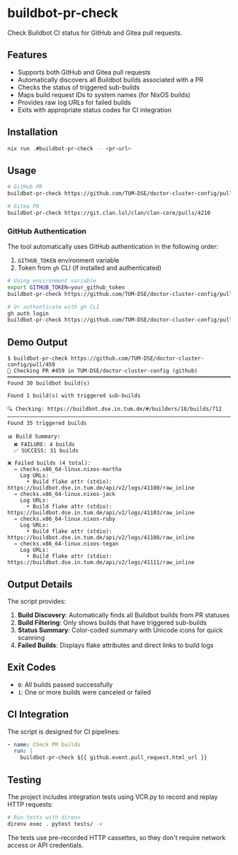 # buildbot-pr-check

Check Buildbot CI status for GitHub and Gitea pull requests.

## Features

- Supports both GitHub and Gitea pull requests
- Automatically discovers all Buildbot builds associated with a PR
- Checks the status of triggered sub-builds
- Maps build request IDs to system names (for NixOS builds)
- Provides raw log URLs for failed builds
- Exits with appropriate status codes for CI integration

## Installation

```bash
nix run .#buildbot-pr-check -- <pr-url>
```

## Usage

```bash
# GitHub PR
buildbot-pr-check https://github.com/TUM-DSE/doctor-cluster-config/pull/459

# Gitea PR
buildbot-pr-check https://git.clan.lol/clan/clan-core/pulls/4210
```

### GitHub Authentication

The tool automatically uses GitHub authentication in the following order:

1. `GITHUB_TOKEN` environment variable
2. Token from `gh` CLI (if installed and authenticated)

```bash
# Using environment variable
export GITHUB_TOKEN=your_github_token
buildbot-pr-check https://github.com/TUM-DSE/doctor-cluster-config/pull/459

# Or authenticate with gh CLI
gh auth login
buildbot-pr-check https://github.com/TUM-DSE/doctor-cluster-config/pull/459
```

## Demo Output

```
$ buildbot-pr-check https://github.com/TUM-DSE/doctor-cluster-config/pull/459
🔎 Checking PR #459 in TUM-DSE/doctor-cluster-config (github)
════════════════════════════════════════════════════════════════════════════════
Found 30 buildbot build(s)

Found 1 build(s) with triggered sub-builds

🔍 Checking: https://buildbot.dse.in.tum.de/#/builders/18/builds/712
────────────────────────────────────────────────────────────────────────────────
Found 35 triggered builds

📊 Build Summary:
  ❌ FAILURE: 4 builds
  ✅ SUCCESS: 31 builds

❌ Failed builds (4 total):
  → checks.x86_64-linux.nixos-martha
    Log URLs:
      • Build flake attr (stdio): https://buildbot.dse.in.tum.de/api/v2/logs/41100/raw_inline
  → checks.x86_64-linux.nixos-jack
    Log URLs:
      • Build flake attr (stdio): https://buildbot.dse.in.tum.de/api/v2/logs/41103/raw_inline
  → checks.x86_64-linux.nixos-ruby
    Log URLs:
      • Build flake attr (stdio): https://buildbot.dse.in.tum.de/api/v2/logs/41108/raw_inline
  → checks.x86_64-linux.nixos-tegan
    Log URLs:
      • Build flake attr (stdio): https://buildbot.dse.in.tum.de/api/v2/logs/41111/raw_inline
```

## Output Details

The script provides:

1. **Build Discovery**: Automatically finds all Buildbot builds from PR statuses
2. **Build Filtering**: Only shows builds that have triggered sub-builds
3. **Status Summary**: Color-coded summary with Unicode icons for quick scanning
4. **Failed Builds**: Displays flake attributes and direct links to build logs

## Exit Codes

- `0`: All builds passed successfully
- `1`: One or more builds were canceled or failed

## CI Integration

The script is designed for CI pipelines:

```yaml
- name: Check PR builds
  run: |
    buildbot-pr-check ${{ github.event.pull_request.html_url }}
```

## Testing

The project includes integration tests using VCR.py to record and replay HTTP
requests:

```bash
# Run tests with direnv
direnv exec . pytest tests/ -v
```

The tests use pre-recorded HTTP cassettes, so they don't require network access
or API credentials.
